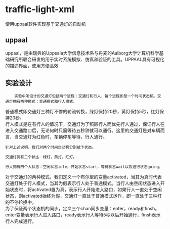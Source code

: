 # traffic-light-xml
使用uppaal软件实现基于交通灯的自动机
## uppaal
uppaal，是由瑞典的Uppsala大学信息技术系与丹麦的Aalborg大学计算机科学基础研究所联合研发的用于实时系统模拟、仿真和验证的工具。UPPAAL具有可视化的描述界面，使用方便高效
## 实验设计
        实验中所设计的交通灯包括两个进程：交通灯和行人，每个进程即是一个时间状态机。交通灯拥有两种模式：普通模式和行人模式。  
普通模式即交通灯三种灯不停的轮流转换，绿灯保持20秒，黄灯保持5秒，红灯保持20秒。  
行人模式是在有行人的情况下，交通灯为了照顾行人而优先行人通过，保证行人在进入交通路口后，无论何时只需等待五秒钟就可以通行。这里的交通灯是对车辆而言，当交通灯为红色时，车辆停车等待，行人通行。    
    
    针对上述说明，我们对两个时间自动机分别赋予状态。
    
    交通灯拥有三个状态：绿灯，黄灯，红灯。
    
    行人拥有四个人状态：空闲状态idle，开始状态start，等待状态wait以及通行状态going。 
    
对于交通灯的两种模式，我们定义一个布尔型的变量activated，当其为真时代表交通灯处于行人模式，当其为假表示行人处于普通模式。当行人由空闲状态进入开始状态时，将activated置为真，表示行人开始进入路口，如果行人一直处于空闲状态，则activated始终为假，交通灯一直处于普通模式运作，即一直处于三种灯的不停轮换中。  
为了保证两个状态机的同步，定义三个chan同步变量：enter，ready和finsh。enter变量表示行人进入路口，ready表示行人等待5秒以后开始通行，finsh表示行人完成通行。
